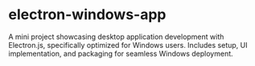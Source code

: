 # electron-windows-app
A mini project showcasing desktop application development with Electron.js, specifically optimized for Windows users. Includes setup, UI implementation, and packaging for seamless Windows deployment.
